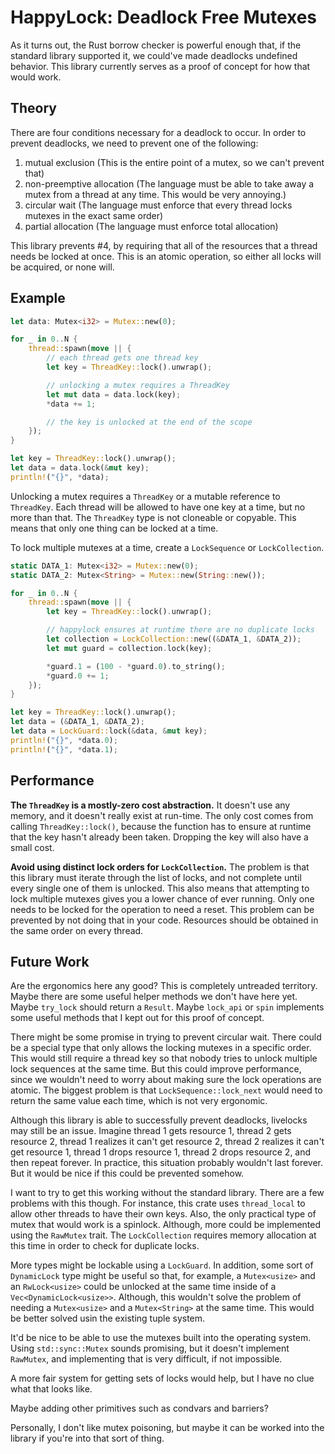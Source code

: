 # HappyLock: Deadlock Free Mutexes

As it turns out, the Rust borrow checker is powerful enough that, if the
standard library supported it, we could've made deadlocks undefined behavior.
This library currently serves as a proof of concept for how that would work.

## Theory

There are four conditions necessary for a deadlock to occur. In order to
prevent deadlocks, we need to prevent one of the following:

1. mutual exclusion (This is the entire point of a mutex, so we can't prevent that)
2. non-preemptive allocation (The language must be able to take away a mutex from a thread at any time. This would be very annoying.)
3. circular wait (The language must enforce that every thread locks mutexes in the exact same order)
4. partial allocation (The language must enforce total allocation)

This library prevents #4, by requiring that all of the resources that a thread needs be locked at once. This is an atomic operation, so either all locks will be acquired, or none will.

## Example

```rust
let data: Mutex<i32> = Mutex::new(0);

for _ in 0..N {
	thread::spawn(move || {
		// each thread gets one thread key
		let key = ThreadKey::lock().unwrap();

		// unlocking a mutex requires a ThreadKey
		let mut data = data.lock(key);
		*data += 1;

		// the key is unlocked at the end of the scope
	});
}

let key = ThreadKey::lock().unwrap();
let data = data.lock(&mut key);
println!("{}", *data);
```

Unlocking a mutex requires a `ThreadKey` or a mutable reference to `ThreadKey`. Each thread will be allowed to have one key at a time, but no more than that. The `ThreadKey` type is not cloneable or copyable. This means that only one thing can be locked at a time.

To lock multiple mutexes at a time, create a `LockSequence` or `LockCollection`.

```rust
static DATA_1: Mutex<i32> = Mutex::new(0);
static DATA_2: Mutex<String> = Mutex::new(String::new());

for _ in 0..N {
	thread::spawn(move || {
		let key = ThreadKey::lock().unwrap();

		// happylock ensures at runtime there are no duplicate locks
		let collection = LockCollection::new((&DATA_1, &DATA_2));
		let mut guard = collection.lock(key);

		*guard.1 = (100 - *guard.0).to_string();
		*guard.0 += 1;
	});
}

let key = ThreadKey::lock().unwrap();
let data = (&DATA_1, &DATA_2);
let data = LockGuard::lock(&data, &mut key);
println!("{}", *data.0);
println!("{}", *data.1);
```

## Performance

**The `ThreadKey` is a mostly-zero cost abstraction.** It doesn't use any memory, and it doesn't really exist at run-time. The only cost comes from calling `ThreadKey::lock()`, because the function has to ensure at runtime that the key hasn't already been taken. Dropping the key will also have a small cost.

**Avoid using distinct lock orders for `LockCollection`.** The problem is that this library must iterate through the list of locks, and not complete until every single one of them is unlocked. This also means that attempting to lock multiple mutexes gives you a lower chance of ever running. Only one needs to be locked for the operation to need a reset. This problem can be prevented by not doing that in your code. Resources should be obtained in the same order on every thread.

## Future Work

Are the ergonomics here any good? This is completely untreaded territory. Maybe there are some useful helper methods we don't have here yet. Maybe `try_lock` should return a `Result`. Maybe `lock_api` or `spin` implements some useful methods that I kept out for this proof of concept.

There might be some promise in trying to prevent circular wait. There could be a special type that only allows the locking mutexes in a specific order. This would still require a thread key so that nobody tries to unlock multiple lock sequences at the same time. But this could improve performance, since we wouldn't need to worry about making sure the lock operations are atomic. The biggest problem is that `LockSequence::lock_next` would need to return the same value each time, which is not very ergonomic.

Although this library is able to successfully prevent deadlocks, livelocks may still be an issue. Imagine thread 1 gets resource 1, thread 2 gets resource 2, thread 1 realizes it can't get resource 2, thread 2 realizes it can't get resource 1, thread 1 drops resource 1, thread 2 drops resource 2, and then repeat forever. In practice, this situation probably wouldn't last forever. But it would be nice if this could be prevented somehow.

I want to try to get this working without the standard library. There are a few problems with this though. For instance, this crate uses `thread_local` to allow other threads to have their own keys. Also, the only practical type of mutex that would work is a spinlock. Although, more could be implemented using the `RawMutex` trait. The `LockCollection` requires memory allocation at this time in order to check for duplicate locks.

More types might be lockable using a `LockGuard`. In addition, some sort of `DynamicLock` type might be useful so that, for example, a `Mutex<usize>` and an `RwLock<usize>` could be unlocked at the same time inside of a `Vec<DynamicLock<usize>>`. Although, this wouldn't solve the problem of needing a `Mutex<usize>` and a `Mutex<String>` at the same time. This would be better solved usin the existing tuple system.

It'd be nice to be able to use the mutexes built into the operating system. Using `std::sync::Mutex` sounds promising, but it doesn't implement `RawMutex`, and implementing that is very difficult, if not impossible.

A more fair system for getting sets of locks would help, but I have no clue what that looks like.

Maybe adding other primitives such as condvars and barriers?

Personally, I don't like mutex poisoning, but maybe it can be worked into the library if you're into that sort of thing.
